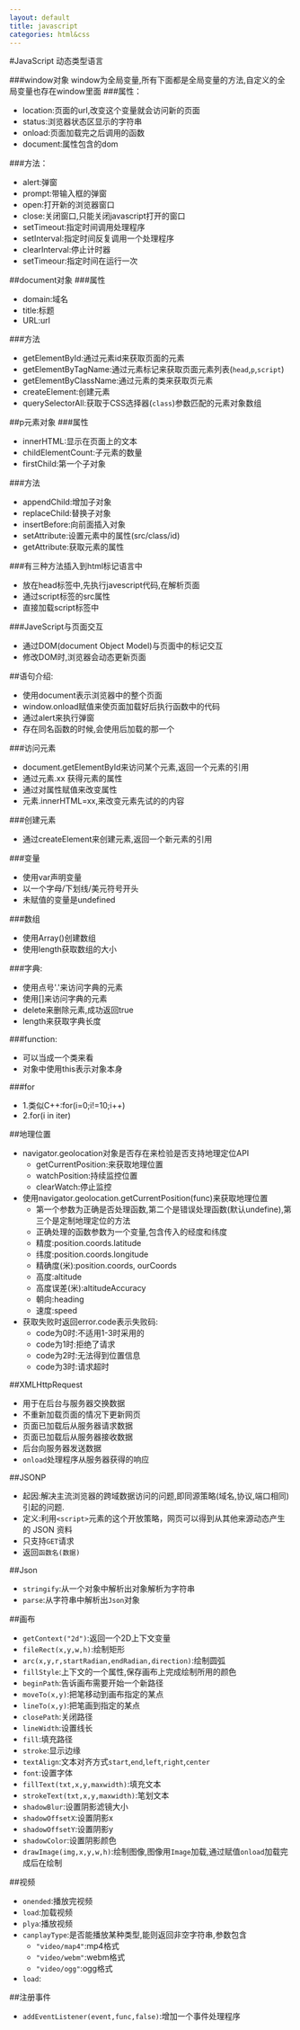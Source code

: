 ```yaml
---
layout: default
title: javascript
categories: html&css
---
```


#JavaScript
动态类型语言


###window对象
window为全局变量,所有下面都是全局变量的方法,自定义的全局变量也存在window里面
###属性：
  * location:页面的url,改变这个变量就会访问新的页面
  * status:浏览器状态区显示的字符串
  * onload:页面加载完之后调用的函数
  * document:属性包含的dom

###方法：
  * alert:弹窗
  * prompt:带输入框的弹窗
  * open:打开新的浏览器窗口
  * close:关闭窗口,只能关闭javascript打开的窗口
  * setTimeout:指定时间调用处理程序
  * setInterval:指定时间反复调用一个处理程序
  * clearInterval:停止计时器
  * setTimeour:指定时间在运行一次

##document对象
###属性
  * domain:域名
  * title:标题
  * URL:url

###方法
  * getElementById:通过元素id来获取页面的元素
  * getElementByTagName:通过元素标记来获取页面元素列表(<code>head</code>,<code>p</code>,<code>script</code>)
  * getElementByClassName:通过元素的类来获取页元素
  * createElement:创建元素
  * querySelectorAll:获取于CSS选择器(<code>class</code>)参数匹配的元素对象数组

##p元素对象
###属性
  * innerHTML:显示在页面上的文本
  * childElementCount:子元素的数量
  * firstChild:第一个子对象

###方法
  * appendChild:增加子对象
  * replaceChild:替换子对象
  * insertBefore:向前面插入对象
  * setAttribute:设置元素中的属性(src/class/id)
  * getAttribute:获取元素的属性

###有三种方法插入到html标记语言中
  * 放在head标签中,先执行javescript代码,在解析页面
  * 通过script标签的src属性
  * 直接加载script标签中

###JaveScript与页面交互
  * 通过DOM(document Object Model)与页面中的标记交互
  * 修改DOM时,浏览器会动态更新页面

##语句介绍:
  * 使用document表示浏览器中的整个页面
  * window.onload赋值来使页面加载好后执行函数中的代码
  * 通过alert来执行弹窗
  * 存在同名函数的时候,会使用后加载的那一个

###访问元素
  * document.getElementById来访问某个元素,返回一个元素的引用
  * 通过元素.xx 获得元素的属性
  * 通过对属性赋值来改变属性
  * 元素.innerHTML=xx,来改变元素先试的的内容

###创建元素
  * 通过createElement来创建元素,返回一个新元素的引用

###变量
  * 使用var声明变量
  * 以一个字母/下划线/美元符号开头
  * 未赋值的变量是undefined

###数组
  * 使用Array()创建数组
  * 使用length获取数组的大小

###字典:
  * 使用点号'.'来访问字典的元素
  * 使用[]来访问字典的元素
  * delete来删除元素,成功返回true
  * length来获取字典长度


###function:
  * 可以当成一个类来看
  * 对象中使用this表示对象本身

###for
  * 1.类似C++:for(i=0;i!=10;i++)
  * 2.for(i in iter)

##地理位置
  * navigator.geolocation对象是否存在来检验是否支持地理定位API
    * getCurrentPosition:来获取地理位置
    * watchPosition:持续监控位置
    * clearWatch:停止监控
  * 使用navigator.geolocation.getCurrentPosition(func)来获取地理位置
    * 第一个参数为正确是否处理函数,第二个是错误处理函数(默认undefine),第三个是定制地理定位的方法
    * 正确处理的函数参数为一个变量,包含传入的经度和纬度
    * 精度:position.coords.latitude
    * 纬度:position.coords.longitude
    * 精确度(米):position.coords, ourCoords
    * 高度:altitude
    * 高度误差(米):altitudeAccuracy
    * 朝向:heading
    * 速度:speed
  * 获取失败时返回error.code表示失败码:
    * code为0时:不适用1-3时采用的
    * code为1时:拒绝了请求
    * code为2时:无法得到位置信息
    * code为3时:请求超时

##XMLHttpRequest 
  * 用于在后台与服务器交换数据
  * 不重新加载页面的情况下更新网页
  * 页面已加载后从服务器请求数据
  * 页面已加载后从服务器接收数据
  * 后台向服务器发送数据
  * <code>onload</code>处理程序从服务器获得的响应

##JSONP
  * 起因:解决主流浏览器的跨域数据访问的问题,即同源策略(域名,协议,端口相同)引起的问题.
  * 定义:利用<code>&lt;script&gt;</code>元素的这个开放策略，网页可以得到从其他来源动态产生的 JSON 资料
  * 只支持<code>GET</code>请求
  * 返回<code>函数名(数据)</code>

##Json
  * <code>stringify</code>:从一个对象中解析出对象解析为字符串
  * <code>parse</code>:从字符串中解析出<code>Json</code>对象

##画布
  * <code>getContext("2d")</code>:返回一个2D上下文变量
  * <code>fileRect(x,y,w,h)</code>:绘制矩形
  * <code>arc(x,y,r,startRadian,endRadian,direction)</code>:绘制圆弧
  * <code>fillStyle</code>:上下文的一个属性,保存画布上完成绘制所用的颜色
  * <code>beginPath</code>:告诉画布需要开始一个新路径
  * <code>moveTo(x,y)</code>:把笔移动到画布指定的某点
  * <code>lineTo(x,y)</code>:把笔画到指定的某点
  * <code>closePath</code>:关闭路径
  * <code>lineWidth</code>:设置线长
  * <code>fill</code>:填充路径
  * <code>stroke</code>:显示边缘
  * <code>textAlign</code>:文本对齐方式<code>start</code>,<code>end</code>,<code>left</code>,<code>right</code>,<code>center</code>
  * <code>font</code>:设置字体
  * <code>fillText(txt,x,y,maxwidth)</code>:填充文本
  * <code>strokeText(txt,x,y,maxwidth)</code>:笔划文本
  * <code>shadowBlur</code>:设置阴影滤镜大小
  * <code>shadowOffsetX</code>:设置阴影x
  * <code>shadowOffsetY</code>:设置阴影y
  * <code>shadowColor</code>:设置阴影颜色
  * <code>drawImage(img,x,y,w,h)</code>:绘制图像,图像用<code>Image</code>加载,通过赋值<code>onload</code>加载完成后在绘制

##视频
  * <code>onended</code>:播放完视频
  * <code>load</code>:加载视频
  * <code>plya</code>:播放视频
  * <code>canplayType</code>:是否能播放某种类型,能则返回非空字符串,参数包含
    * <code>"video/map4"</code>:mp4格式
    * <code>"video/webm"</code>:webm格式
    * <code>"video/ogg"</code>:ogg格式
  * <code>load</code>:

##注册事件
  * <code>addEventListener(event,func,false)</code>:增加一个事件处理程序